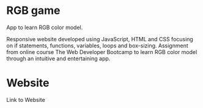# RGB game
App to learn RGB color model.

Responsive website developed using JavaScript, HTML and CSS focusing on if statements, functions, variables, loops and box-sizing.
Assignment from online course The Web Developer Bootcamp to learn RGB color model through an intuitive and entertaining app.

# Website 
Link to Website 
